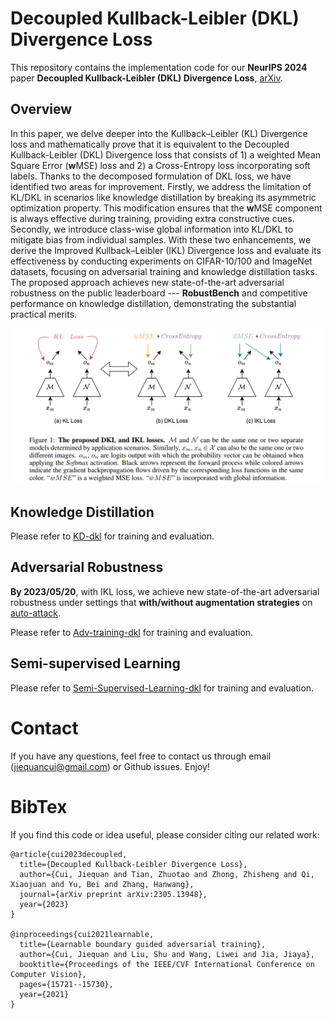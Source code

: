 # Decoupled Kullback-Leibler (DKL) Divergence Loss
This repository contains the implementation code for our **NeurIPS 2024** paper **Decoupled Kullback-Leibler (DKL) Divergence Loss**, [arXiv](https://arxiv.org/pdf/2305.13948v1.pdf).

## Overview
In this paper, we delve deeper into the Kullback–Leibler (KL) Divergence loss and mathematically prove that it is equivalent to the Decoupled Kullback-Leibler (DKL) Divergence loss that consists of 1) a weighted Mean Square Error ($\mathbf{w}$MSE) loss and 2) a Cross-Entropy loss incorporating soft labels. 
Thanks to the decomposed formulation of DKL loss, we have identified two areas for improvement. 
Firstly, we address the limitation of KL/DKL in scenarios like knowledge distillation by breaking its asymmetric optimization property. This modification ensures that the $\mathbf{w}$MSE component is always effective during training, providing extra constructive cues. Secondly, we introduce class-wise global information into KL/DKL to mitigate bias from individual samples. With these two enhancements, we derive the Improved Kullback–Leibler (IKL) Divergence loss and evaluate its effectiveness by conducting experiments on CIFAR-10/100 and ImageNet datasets, focusing on adversarial training and knowledge distillation tasks. The proposed approach achieves new state-of-the-art adversarial robustness on the public leaderboard --- **RobustBench** and competitive performance on knowledge distillation, demonstrating the substantial practical merits.

![image](https://github.com/jiequancui/DKL/blob/main/figures/dkl.PNG)



## Knowledge Distillation

Please refer to [KD-dkl](https://github.com/jiequancui/DKL/blob/main/KD-dkl) for training and evaluation.

## Adversarial Robustness
**By 2023/05/20**, with IKL loss, we achieve new state-of-the-art adversarial robustness under settings that **with/without augmentation strategies** on [auto-attack](https://robustbench.github.io/).

Please refer to [Adv-training-dkl](https://github.com/jiequancui/DKL/blob/main/Adv-training-dkl) for training and evaluation.

## Semi-supervised Learning

Please refer to [Semi-Supervised-Learning-dkl](https://github.com/jiequancui/DKL/blob/main/Semi-supervised-learning-dkl) for training and evaluation.


# Contact
If you have any questions, feel free to contact us through email (jiequancui@gmail.com) or Github issues. Enjoy!

# BibTex
If you find this code or idea useful, please consider citing our related work:
```
@article{cui2023decoupled,
  title={Decoupled Kullback-Leibler Divergence Loss},
  author={Cui, Jiequan and Tian, Zhuotao and Zhong, Zhisheng and Qi, Xiaojuan and Yu, Bei and Zhang, Hanwang},
  journal={arXiv preprint arXiv:2305.13948},
  year={2023}
}

@inproceedings{cui2021learnable,
  title={Learnable boundary guided adversarial training},
  author={Cui, Jiequan and Liu, Shu and Wang, Liwei and Jia, Jiaya},
  booktitle={Proceedings of the IEEE/CVF International Conference on Computer Vision},
  pages={15721--15730},
  year={2021}
}


```
